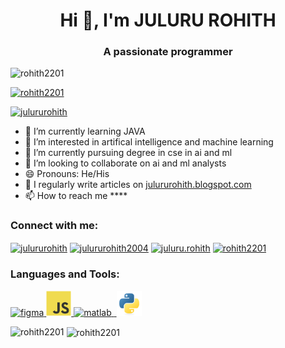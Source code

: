  <h1 align="center">Hi 👋, I'm JULURU ROHITH</h1>

<h3 align="center">A passionate programmer
</h3>

<p align="left"> <img src="https://komarev.com/ghpvc/?username=rohith2201&label=Profile%20views&color=0e75b6&style=flat" alt="rohith2201" /> </p>

<p align="left"> <a href="https://github.com/ryo-ma/github-profile-trophy"><img src="https://github-profile-trophy.vercel.app/?username=rohith2201" alt="rohith2201" /></a> </p>

<p align="left"> <a href="https://twitter.com/julururohith" target="blank"><img src="https://img.shields.io/twitter/follow/julururohith?logo=twitter&style=for-the-badge" alt="julururohith" /></a> </p>

- 🌱 I’m currently learning JAVA 
 - 👀 I’m interested in artifical intelligence and machine learning 
- 🌱 I’m currently pursuing degree in  cse in ai and ml 
- 💞️ I’m looking to collaborate on ai and ml analysts 
- 😄 Pronouns: He/His
- 📝 I regularly write articles on [julururohith.blogspot.com](julururohith.blogspot.com)
- 📫 How to reach me ****

<h3 align="left">Connect with me:</h3>
<p align="left">
<a href="https://twitter.com/julururohith" target="blank"><img align="center" src="https://raw.githubusercontent.com/rahuldkjain/github-profile-readme-generator/master/src/images/icons/Social/twitter.svg" alt="julururohith" height="30" width="40" /></a>
<a href="https://linkedin.com/in/julururohith2004" target="blank"><img align="center" src="https://raw.githubusercontent.com/rahuldkjain/github-profile-readme-generator/master/src/images/icons/Social/linked-in-alt.svg" alt="julururohith2004" height="30" width="40" /></a>
<a href="https://instagram.com/juluru.rohith" target="blank"><img align="center" src="https://raw.githubusercontent.com/rahuldkjain/github-profile-readme-generator/master/src/images/icons/Social/instagram.svg" alt="juluru.rohith" height="30" width="40" /></a>
<a href="https://www.codechef.com/users/rohith2201" target="blank"><img align="center" src="https://cdn.jsdelivr.net/npm/simple-icons@3.1.0/icons/codechef.svg" alt="rohith2201" height="30" width="40" /></a>
</p>

<h3 align="left">Languages and Tools:</h3>
<p align="left"> <a href="https://www.figma.com/" target="_blank" rel="noreferrer"> <img src="https://www.vectorlogo.zone/logos/figma/figma-icon.svg" alt="figma" width="40" height="40"/> </a> <a href="https://developer.mozilla.org/en-US/docs/Web/JavaScript" target="_blank" rel="noreferrer"> <img src="https://raw.githubusercontent.com/devicons/devicon/master/icons/javascript/javascript-original.svg" alt="javascript" width="40" height="40"/> </a> <a href="https://www.mathworks.com/" target="_blank" rel="noreferrer"> <img src="https://upload.wikimedia.org/wikipedia/commons/2/21/Matlab_Logo.png" alt="matlab" width="40" height="40"/> </a> <a href="https://www.photoshop.com/en" target="_blank" rel="noreferrer"> <img  <a href="https://www.python.org" target="_blank" rel="noreferrer"> <img src="https://raw.githubusercontent.com/devicons/devicon/master/icons/python/python-original.svg" alt="python" width="40" height="40"/> </a> </p>

<p><img align="left" src="https://github-readme-stats.vercel.app/api/top-langs?username=rohith2201&show_icons=true&locale=en&layout=compact" alt="rohith2201" /></p>

<p>&nbsp;<img align="center" src="https://github-readme-stats.vercel.app/api?username=rohith2201&show_icons=true&locale=en" alt="rohith2201" /></p>


